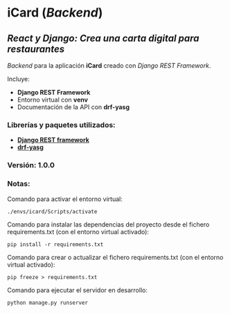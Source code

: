 # iCard (_Backend_)

## *React y Django: Crea una carta digital para restaurantes*

_Backend_ para la aplicación **iCard** creado con _Django REST Framework_.

Incluye:
+ **Django REST Framework**
+ Entorno virtual con **venv**
+ Documentación de la API con **drf-yasg**

### Librerías y paquetes utilizados:
- [**Django REST framework**](https://www.django-rest-framework.org/)
- [**drf-yasg**](https://drf-yasg.readthedocs.io/en/stable/)

### Versión: 1.0.0

### Notas:
Comando para activar el entorno virtual:
```
./envs/icard/Scripts/activate
```

Comando para instalar las dependencias del proyecto desde el fichero requirements.txt (con el entorno virtual activado):
```
pip install -r requirements.txt
```

Comando para crear o actualizar el fichero requirements.txt (con el entorno virtual activado):
```
pip freeze > requirements.txt
```

Comando para ejecutar el servidor en desarrollo:
```
python manage.py runserver
```
